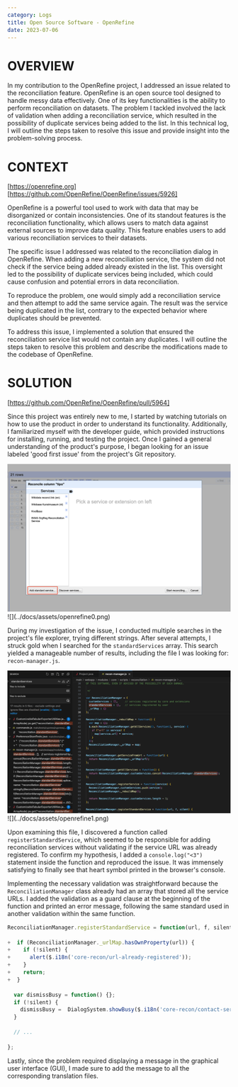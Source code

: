 ```yaml
---
category: Logs
title: Open Source Software - OpenRefine
date: 2023-07-06
---
```


# OVERVIEW
In my contribution to the OpenRefine project, I addressed an issue related to the reconciliation feature. OpenRefine is an open source tool designed to handle messy data effectively. One of its key functionalities is the ability to perform reconciliation on datasets. The problem I tackled involved the lack of validation when adding a reconciliation service, which resulted in the possibility of duplicate services being added to the list. In this technical log, I will outline the steps taken to resolve this issue and provide insight into the problem-solving process.

# CONTEXT
[https://openrefine.org] [https://github.com/OpenRefine/OpenRefine/issues/5926]

OpenRefine is a powerful tool used to work with data that may be disorganized or contain inconsistencies. One of its standout features is the reconciliation functionality, which allows users to match data against external sources to improve data quality. This feature enables users to add various reconciliation services to their datasets.

The specific issue I addressed was related to the reconciliation dialog in OpenRefine. When adding a new reconciliation service, the system did not check if the service being added already existed in the list. This oversight led to the possibility of duplicate services being included, which could cause confusion and potential errors in data reconciliation.

To reproduce the problem, one would simply add a reconciliation service and then attempt to add the same service again. The result was the service being duplicated in the list, contrary to the expected behavior where duplicates should be prevented.

To address this issue, I implemented a solution that ensured the reconciliation service list would not contain any duplicates. I will outline the steps taken to resolve this problem and describe the modifications made to the codebase of OpenRefine.

# SOLUTION
[https://github.com/OpenRefine/OpenRefine/pull/5964]

Since this project was entirely new to me, I started by watching tutorials on how to use the product in order to understand its functionality. Additionally, I familiarized myself with the developer guide, which provided instructions for installing, running, and testing the project. Once I gained a general understanding of the product's purpose, I began looking for an issue labeled 'good first issue' from the project's Git repository.

<img src="../docs/assets/openrefine0.png">
![](../docs/assets/openrefine0.png)

During my investigation of the issue, I conducted multiple searches in the project's file explorer, trying different strings. After several attempts, I struck gold when I searched for the `standardServices` array. This search yielded a manageable number of results, including the file I was looking for: `recon-manager.js`.

<img src="../docs/assets/openrefine1.png">
![](../docs/assets/openrefine1.png)

Upon examining this file, I discovered a function called `registerStandardService`, which seemed to be responsible for adding reconciliation services without validating if the service URL was already registered. To confirm my hypothesis, I added a `console.log("<3")` statement inside the function and reproduced the issue. It was immensely satisfying to finally see that heart symbol printed in the browser's console.

Implementing the necessary validation was straightforward because the `ReconciliationManager` class already had an array that stored all the service URLs. I added the validation as a guard clause at the beginning of the function and printed an error message, following the same standard used in another validation within the same function.

``` js
ReconciliationManager.registerStandardService = function(url, f, silent) {

+  if (ReconciliationManager._urlMap.hasOwnProperty(url)) {
+    if (!silent) {
+      alert($.i18n('core-recon/url-already-registered'));
+    }
+    return;
+  }

  var dismissBusy = function() {};
  if (!silent) {
    dismissBusy =  DialogSystem.showBusy($.i18n('core-recon/contact-service')+"...");
  }

  // ...

};
```

Lastly, since the problem required displaying a message in the graphical user interface (GUI), I made sure to add the message to all the corresponding translation files.
